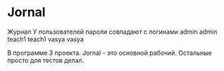 # Jornal
Журнал
У пользователей пароли совпадают с логинами
admin   admin
teach1  teach1
vasya   vasya

В программе 3 проекта. Jornal - это основной рабочий. Остальные просто для тестов делал.
